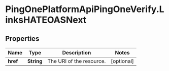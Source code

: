 # PingOnePlatformApiPingOneVerify.LinksHATEOASNext

## Properties

Name | Type | Description | Notes
------------ | ------------- | ------------- | -------------
**href** | **String** | The URI of the resource. | [optional] 



